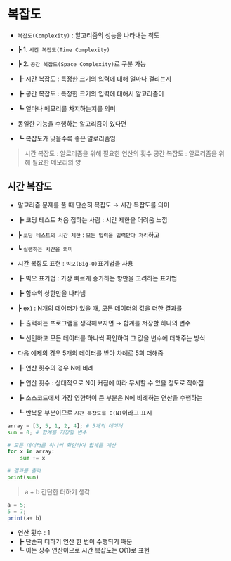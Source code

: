 # 복잡도

- `복잡도(Complexity)` : 알고리즘의 성능을 나타내는 척도
- ┣ 1. `시간 복잡도(Time Complexity)`
- ┣ 2. `공간 복잡도(Space Complexity)`로 구분 가능
- ┣ 시간 복잡도 : 특정한 크기의 입력에 대해 얼마나 걸리는지
- ┣ 공간 복잡도 : 특정한 크기의 입력에 대해서 알고리즘이
- ┗ 얼마나 메모리를 차지하는지를 의미

- 동일한 기능을 수행하는 알고리즘이 있다면
- ┗ 복잡도가 낮을수록 좋은 알로리즘임

> 시간 복잡도 : 알로리즘을 위해 필요한 연산의 횟수
> 공간 복잡도 : 알로리즘을 위해 필요한 메모리의 양

## 시간 복잡도

- 알고리즘 문제를 풀 때 단순히 복잡도 → 시간 복잡도를 의미
- ┣ 코딩 테스트 처음 접하는 사람 : 시간 제한을 어려움 느낌
- ┣ `코딩 테스트의 시간 제한` : `모든 입력을 입력받아 처리`하고
- ┗ `실행하는 시간을 의미`

- 시간 복잡도 표현 : `빅오(Big-O)`표기법을 사용
- ┣ 빅오 표기법 : 가장 빠르게 증가하는 항만을 고려하는 표기법
- ┣ 함수의 상한만을 나타냄
- ┣ ex) : N개의 데이터가 있을 때, 모든 데이터의 값을 더한 결과를
- ┣ 출력하는 프로그램을 생각해보자면 → 합계를 저장할 하나의 변수
- ┗ 선언하고 모든 데이터를 하나씩 확인하여 그 값을 변수에 더해주는 방식

- 다음 예제의 경우 5개의 데이터를 받아 차례로 5회 더해줌
- ┣ 연산 횟수의 경우 N에 비례
- ┣ 연산 횟수 : 상대적으로 N이 커짐에 따라 무시할 수 있을 정도로 작아짐
- ┣ 소스코드에서 가장 영향력이 큰 부분은 N에 비례하는 연산을 수행하는
- ┗ 반복문 부분이므로 `시간 복잡도를 O(N)`이라고 표시

```py
array = [3, 5, 1, 2, 4]; # 5개의 데이터
sum = 0; # 합계를 저장할 변수

# 모든 데이터를 하나씩 확인하여 합계를 계산
for x in array:
    sum += x

# 결과를 출력
print(sum)
```

> a + b 간단한 더하기 생각

```js
a = 5;
5 = 7;
print(a+ b)
```

- 연산 횟수 : 1
- ┣ 단순히 더하기 연산 한 번이 수행되기 때문
- ┗ 이는 상수 연산이므로 시간 복잡도는 O(1)로 표현
